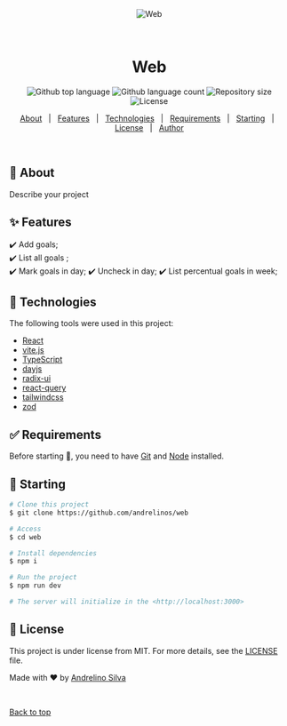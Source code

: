 <div align="center" id="top">
  <img src="./.github/app.gif" alt="Web" />

  &#xa0;

</div>

<h1 align="center">Web</h1>

<p align="center">
  <img alt="Github top language" src="https://img.shields.io/github/languages/top/andrelinos/web?color=56BEB8">

  <img alt="Github language count" src="https://img.shields.io/github/languages/count/andrelinos/web?color=56BEB8">

  <img alt="Repository size" src="https://img.shields.io/github/repo-size/andrelinos/web?color=56BEB8">

  <img alt="License" src="https://img.shields.io/github/license/andrelinos/web?color=56BEB8">

</p>

<!-- Status -->

<!-- <h4 align="center">
	🚧  Web 🚀 Under construction...  🚧
</h4>

<hr> -->

<p align="center">
  <a href="#dart-about">About</a> &#xa0; | &#xa0;
  <a href="#sparkles-features">Features</a> &#xa0; | &#xa0;
  <a href="#rocket-technologies">Technologies</a> &#xa0; | &#xa0;
  <a href="#white_check_mark-requirements">Requirements</a> &#xa0; | &#xa0;
  <a href="#checkered_flag-starting">Starting</a> &#xa0; | &#xa0;
  <a href="#memo-license">License</a> &#xa0; | &#xa0;
  <a href="https://github.com/andrelinos" target="_blank">Author</a>
</p>

<br>

## :dart: About ##

Describe your project

## :sparkles: Features ##

:heavy_check_mark: Add goals;\
:heavy_check_mark: List all goals ;\
:heavy_check_mark: Mark goals in day;
:heavy_check_mark: Uncheck in day;
:heavy_check_mark: List percentual goals in week;

## :rocket: Technologies ##

The following tools were used in this project:

- [React](https://pt-br.reactjs.org/)
- [vite.js](https://vitejs.dev/)
- [TypeScript](https://www.typescriptlang.org/)
- [dayjs](https://day.js.org/)
- [radix-ui](https://www.radix-ui.com/)
- [react-query](https://tanstack.com/)
- [tailwindcss](https://tailwindcss.com/)
- [zod](https://zod.dev/)

## :white_check_mark: Requirements ##

Before starting :checkered_flag:, you need to have [Git](https://git-scm.com) and [Node](https://nodejs.org/en/) installed.

## :checkered_flag: Starting ##

```bash
# Clone this project
$ git clone https://github.com/andrelinos/web

# Access
$ cd web

# Install dependencies
$ npm i

# Run the project
$ npm run dev

# The server will initialize in the <http://localhost:3000>
```

## :memo: License ##

This project is under license from MIT. For more details, see the [LICENSE](LICENSE.md) file.

Made with :heart: by <a href="https://github.com/andrelinos" target="_blank">Andrelino Silva</a>

&#xa0;

<a href="#top">Back to top</a>
